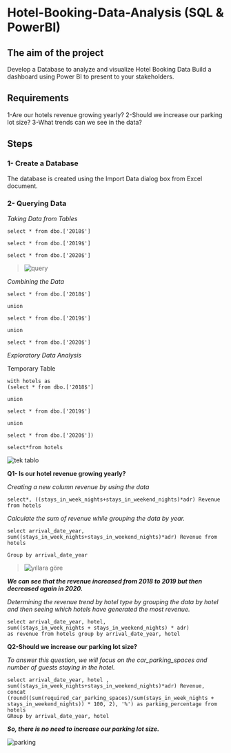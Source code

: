 # Hotel-Booking-Data-Analysis (SQL & PowerBI)
## The aim of the project
Develop a Database to analyze and visualize Hotel Booking Data
Build a dashboard using Power BI to present to your stakeholders.

## Requirements
1-Are our hotels revenue growing yearly?
2-Should we increase our parking lot size?
3-What trends can we see in the data? 

## Steps
### 1- Create a Database
The database is created using the Import Data dialog box from Excel document.

### 2- Querying Data
*Taking Data from Tables*

```
select * from dbo.['2018$']

select * from dbo.['2019$']

select * from dbo.['2020$']
```
> ![query](https://private-user-images.githubusercontent.com/150418764/286857810-51c785ef-989b-445a-88af-2d39bbec46ce.png?jwt=eyJhbGciOiJIUzI1NiIsInR5cCI6IkpXVCJ9.eyJpc3MiOiJnaXRodWIuY29tIiwiYXVkIjoicmF3LmdpdGh1YnVzZXJjb250ZW50LmNvbSIsImtleSI6ImtleTEiLCJleHAiOjE3MDEzMzE2MzIsIm5iZiI6MTcwMTMzMTMzMiwicGF0aCI6Ii8xNTA0MTg3NjQvMjg2ODU3ODEwLTUxYzc4NWVmLTk4OWItNDQ1YS04OGFmLTJkMzliYmVjNDZjZS5wbmc_WC1BbXotQWxnb3JpdGhtPUFXUzQtSE1BQy1TSEEyNTYmWC1BbXotQ3JlZGVudGlhbD1BS0lBSVdOSllBWDRDU1ZFSDUzQSUyRjIwMjMxMTMwJTJGdXMtZWFzdC0xJTJGczMlMkZhd3M0X3JlcXVlc3QmWC1BbXotRGF0ZT0yMDIzMTEzMFQwODAyMTJaJlgtQW16LUV4cGlyZXM9MzAwJlgtQW16LVNpZ25hdHVyZT0zYmU3N2YwNWNmMTYxMWMxZmY0M2QxZTJlZmI4MTNmNTVlMzIxMTBiM2JmNWI3YjUyNGM0OWM5MTU5YmM5MmFiJlgtQW16LVNpZ25lZEhlYWRlcnM9aG9zdCZhY3Rvcl9pZD0wJmtleV9pZD0wJnJlcG9faWQ9MCJ9.akaE6FqJ3P0Bm0ZXtTABUzcJUFZLLk4f0vFjyly8cNI)


*Combining the Data*

```
select * from dbo.['2018$']

union

select * from dbo.['2019$']

union

select * from dbo.['2020$']
```

*Exploratory Data Analysis*

Temporary Table

```
with hotels as 
(select * from dbo.['2018$']

union

select * from dbo.['2019$']

union

select * from dbo.['2020$'])

select*from hotels

```
![tek tablo](https://github.com/ipekhisar/Hotel-Booking-Data-Analysis/assets/150418764/4adaf019-7432-4985-8087-fb5fc95b4dbb)

**Q1- Is our hotel revenue growing yearly?**

*Creating a new column revenue by using the data*

```
select*, ((stays_in_week_nights+stays_in_weekend_nights)*adr) Revenue from hotels
```

*Calculate the sum of revenue while grouping the data by year.*

```
select arrival_date_year, sum((stays_in_week_nights+stays_in_weekend_nights)*adr) Revenue from hotels

Group by arrival_date_year
```
> ![yıllara göre](https://private-user-images.githubusercontent.com/150418764/286858587-3a06d0d8-0c9a-461a-b2ab-c6bcd3614352.png?jwt=eyJhbGciOiJIUzI1NiIsInR5cCI6IkpXVCJ9.eyJpc3MiOiJnaXRodWIuY29tIiwiYXVkIjoicmF3LmdpdGh1YnVzZXJjb250ZW50LmNvbSIsImtleSI6ImtleTEiLCJleHAiOjE3MDEzMzE3NjAsIm5iZiI6MTcwMTMzMTQ2MCwicGF0aCI6Ii8xNTA0MTg3NjQvMjg2ODU4NTg3LTNhMDZkMGQ4LTBjOWEtNDYxYS1iMmFiLWM2YmNkMzYxNDM1Mi5wbmc_WC1BbXotQWxnb3JpdGhtPUFXUzQtSE1BQy1TSEEyNTYmWC1BbXotQ3JlZGVudGlhbD1BS0lBSVdOSllBWDRDU1ZFSDUzQSUyRjIwMjMxMTMwJTJGdXMtZWFzdC0xJTJGczMlMkZhd3M0X3JlcXVlc3QmWC1BbXotRGF0ZT0yMDIzMTEzMFQwODA0MjBaJlgtQW16LUV4cGlyZXM9MzAwJlgtQW16LVNpZ25hdHVyZT1lZTAyMTZjMDVlYzZlN2Q5YzE3YmUxY2NiZTg1YjVmYTViMjIxMGU2ZGE5MjFkNWI4MGNjY2ZiNzFhMzc4YmNjJlgtQW16LVNpZ25lZEhlYWRlcnM9aG9zdCZhY3Rvcl9pZD0wJmtleV9pZD0wJnJlcG9faWQ9MCJ9.-8JCRF4fhMWpjHtIhWYMApvwizh2mgZiUjtjneON6ZU)


***We can see that the revenue increased from 2018 to 2019 but then decreased again in 2020.***

*Determining the revenue trend by hotel type by grouping the data by hotel and then seeing which hotels have generated the most revenue.*
```
select arrival_date_year, hotel,
sum((stays_in_week_nights + stays_in_weekend_nights) * adr)
as revenue from hotels group by arrival_date_year, hotel
```

**Q2-Should we increase our parking lot size?**

*To answer this question, we will focus on the car_parking_spaces and number of guests staying in the hotel.* 

```
select arrival_date_year, hotel , sum((stays_in_week_nights+stays_in_weekend_nights)*adr) Revenue,
concat (round((sum(required_car_parking_spaces)/sum(stays_in_week_nights +
stays_in_weekend_nights)) * 100, 2), '%') as parking_percentage from hotels
GRoup by arrival_date_year, hotel
```
***So, there is no need to increase our parking lot size.***

![parking](https://github.com/ipekhisar/Hotel-Booking-Data-Analysis/assets/150418764/19ff8d2e-4d23-4e17-8b8c-75656a7928c0)

